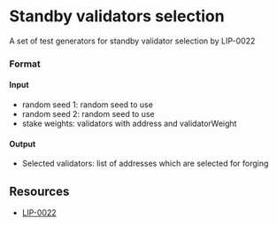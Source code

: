 # Standby validators selection

A set of test generators for standby validator selection by LIP-0022

### Format

#### Input

- random seed 1: random seed to use
- random seed 2: random seed to use
- stake weights: validators with address and validatorWeight

#### Output

- Selected validators: list of addresses which are selected for forging

## Resources

- [LIP-0022](https://github.com/Klayrhq/lips/blob/master/proposals/lip-0022.md)
